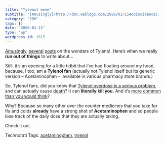 ```yaml
---
title: "Tylenol meme"
subtitle: "[Amusingly](http://doc.weblogs.com/2006/01/15#coincidence), [several](http://doc.weblogs.com/2006/01..."
category: "298"
tags: []
date: "2006-01-15"
type: "wp"
wordpress_id: 1615
---
```

[Amusingly](http://doc.weblogs.com/2006/01/15#coincidence), [several](http://doc.weblogs.com/2006/01/14#aTylenolTestimonial) [posts](http://retvig.blogspot.com/2006/01/similar-experiences.html) on the wonders of Tylenol. Here’s when we really **run out of things** to write about… 

Still, it’s an opening for a little tidbit that I’ve had floating around my head, because, I too, am a **Tylenol fan** (actually not Tylenol itself but its generic version – Acetaminophen -  available in various pharmacy store brands.)

So, Tylenol fans, did you know that [Tylenol overdose is a serious problem](http://www.medpagetoday.com/tbprint.cfm?tbid=2233), and can actually cause [death](http://www.medicinenet.com/script/main/art.asp?articlekey=629)? It can **literally kill you.** And it’s [more common than you would think](http://www.truthout.org/issues_05/112905HA.shtml)? 

Why? Because so many other over the counter medicines that you take for flu and colds **already** have a strong shot of **Acetaminophen** and so people lose track of the daily dose that they are actually taking. 

Check it out.

Technorati Tags: [acetaminophen](http://www.technorati.com/tag/acetaminophen), [tylenol](http://www.technorati.com/tag/tylenol)